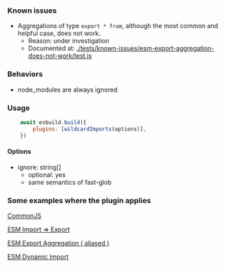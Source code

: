 
### Known issues

- Aggregations of type `export * from`, although the most common and helpful case, does not work.
  - Reason: under investigation
  - Documented at: <a href="./tests/known-issues/esm-export-aggregation-does-not-work/test.js">./tests/known-issues/esm-export-aggregation-does-not-work/test.js</a>


### Behaviors

- node_modules are always ignored

### Usage

```javascript
    await esbuild.build({
        plugins: [wildcardImports(options)],
    })
```

#### Options

- ignore: string[]
   - optional: yes 
   - same semantics of fast-glob

### Some examples where the plugin applies

<a href="./tests/cjs-require/test.js">CommonJS</a>

<a href="./tests/esm-import-export/test.js">ESM Import => Export</a>

<a href="./tests/esm-export-aggregation-with-alias/test.js">ESM Export Aggregation ( aliased )</a>

<a href="./tests/esm-dynamic-import/test.js">ESM Dynamic Import</a>
